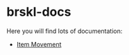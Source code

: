 # brskl-docs

Here you will find lots of documentation:

- [Item Movement](item_movement/README.md)

